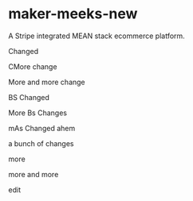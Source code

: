 # maker-meeks-new

A Stripe integrated MEAN stack ecommerce platform.


Changed

CMore change

More and more change


BS Changed


More Bs Changes


mAs Changed ahem

a bunch of changes


more

more and more

edit
